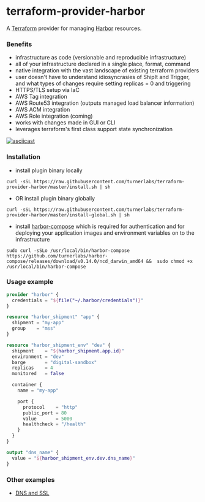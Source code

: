 terraform-provider-harbor
==========================

A [Terraform](https://www.terraform.io/) provider for managing [Harbor](https://github.com/turnerlabs/harbor) resources.

### Benefits

- infrastructure as code (versionable and reproducible infrastructure)
- all of your infrastructure declared in a single place, format, command
- native integration with the vast landscape of existing terraform providers
- user doesn't have to understand idiosyncrasies of ShipIt and Trigger, and what types of changes require setting replicas = 0 and triggering
- HTTPS/TLS setup via IaC
- AWS Tag integration
- AWS Route53 integration (outputs managed load balancer information)
- AWS ACM integration
- AWS Role integration (coming)
- works with changes made in GUI or CLI
- leverages terraform's first class support state synchronization

[![asciicast](https://asciinema.org/a/IxeoNYl7RmmSTwYMURtODytHO.png)](https://asciinema.org/a/IxeoNYl7RmmSTwYMURtODytHO?autoplay=1)

### Installation

- install plugin binary locally
```
curl -sSL https://raw.githubusercontent.com/turnerlabs/terraform-provider-harbor/master/install.sh | sh
```

- OR install plugin binary globally
```
curl -sSL https://raw.githubusercontent.com/turnerlabs/terraform-provider-harbor/master/install-global.sh | sh
```

- install [harbor-compose](https://github.com/turnerlabs/harbor-compose) which is required for authentication and for deploying your application images and environment variables on to the infrastructure
```
sudo curl -sSLo /usr/local/bin/harbor-compose https://github.com/turnerlabs/harbor-compose/releases/download/v0.14.0/ncd_darwin_amd64 &&  sudo chmod +x /usr/local/bin/harbor-compose
```


### Usage example

```terraform
provider "harbor" {
  credentials = "${file("~/.harbor/credentials")}"
}

resource "harbor_shipment" "app" {
  shipment = "my-app"
  group    = "mss"
}

resource "harbor_shipment_env" "dev" {
  shipment    = "${harbor_shipment.app.id}"
  environment = "dev"
  barge       = "digital-sandbox"
  replicas    = 4
  monitored   = false

  container {
    name = "my-app"

    port {
      protocol    = "http"
      public_port = 80
      value       = 5000
      healthcheck = "/health"
    }
  }
}

output "dns_name" {
  value = "${harbor_shipment_env.dev.dns_name}"
}
```

### Other examples

- [DNS and SSL](examples/dns-ssl)